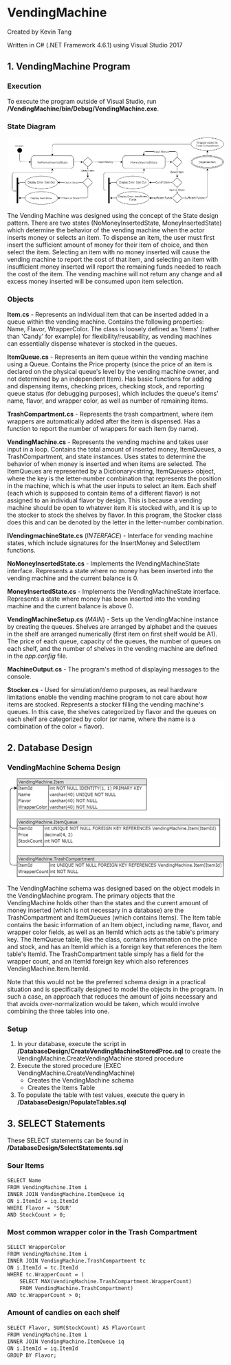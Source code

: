# VendingMachine
Created by Kevin Tang

Written in C# (.NET Framework 4.6.1) using Visual Studio 2017

## 1. VendingMachine Program

### Execution

To execute the program outside of Visual Studio, run **/VendingMachine/bin/Debug/VendingMachine.exe**.

### State Diagram
![VendingMachine_StateDiagram](/VendingMachine_StateDiagram.jpg)

The Vending Machine was designed using the concept of the State design pattern. There are two states (NoMoneyInsertedState, MoneyInsertedState) which determine the behavior of the 
vending machine when the actor inserts money or selects an item. To dispense an item, the user must first insert the sufficient amount of money for their item of choice, and then select 
the item. Selecting an item with no money inserted will cause the vending machine to report the cost of that item, and selecting an item with insufficient money inserted will report the 
remaining funds needed to reach the cost of the item. The vending machine will not return any change and all excess money inserted will be consumed upon item selection.

### Objects

**Item.cs** - Represents an individual item that can be inserted added in a queue within the vending machine. Contains the following properties: Name, Flavor, WrapperColor. The class is 
loosely defined as 'Items' (rather than 'Candy' for example) for flexibility/reusability, as vending machines can essentially dispense whatever is stocked in the queues.

**ItemQueue.cs** - Represents an item queue within the vending machine using a Queue<Item>. Contains the Price property (since the price of an item is declared on the physical queue's 
level by the vending machine owner, and not determined by an independent Item). Has basic functions for adding and dispensing items, checking prices, checking stock, and reporting queue 
status (for debugging purposes), which includes the queue's items' name, flavor, and wrapper color, as well as number of remaining items.

**TrashCompartment.cs** - Represents the trash compartment, where item wrappers are automatically added after the item is dispensed. Has a function to report the number of wrappers for 
each item (by name).

**VendingMachine.cs** - Represents the vending machine and takes user input in a loop. Contains the total amount of inserted money, ItemQueues, a TrashCompartment, and state instances. 
Uses states to determine the behavior of when money is inserted and when items are selected. The ItemQueues are represented by a Dictionary<string, ItemQueues> object, where the key is 
the letter-number combination that represents the position in the machine, which is what the user inputs to select an item. Each shelf (each which is supposed to contain items of a 
different flavor) is not assigned to an individual flavor by design. This is because a vending machine should be open to whatever item it is stocked with, and it is up to the stocker to 
stock the shelves by flavor. In this program, the Stocker class does this and can be denoted by the letter in the letter-number combination.

**IVendingmachineState.cs** (*INTERFACE*) - Interface for vending machine states, which include signatures for the InsertMoney and SelectItem functions.

**NoMoneyInsertedState.cs** - Implements the IVendingMachineState interface. Represents a state where no money has been inserted into the vending machine and the current balance is 0.

**MoneyInsertedState.cs** - Implements the IVendingMachineState interface. Represents a state where money has been inserted into the vending machine and the current balance is above 0.

**VendingMachineSetup.cs** (*MAIN*) - Sets up the VendingMachine instance by creating the queues. Shelves are arranged by alphabet and the queues in the shelf are arranged numerically 
(first item on first shelf would be A1). The price of each queue, capacity of the queues, the number of queues on each shelf, and the number of shelves in the vending machine are defined 
in the *app.config* file.

**MachineOutput.cs** - The program's method of displaying messages to the console.

**Stocker.cs** - Used for simulation/demo purposes, as real hardware limitations enable the vending machine program to not care about how items are stocked. Represents a stocker filling 
the vending machine's queues. In this case, the shelves categorized by flavor and the queues on each shelf are categorized by color (or name, where the name is a combination of the 
color + flavor). 


## 2. Database Design

### VendingMachine Schema Design
![VendingMachine_Schema](/DatabaseDesign/VendingMachine_Schema.jpg)

The VendingMachine schema was designed based on the object models in the VendingMachine program. The primary objects that the VendingMachine holds other than the states and the current 
amount of money inserted (which is not necessary in a database) are the TrashCompartment and ItemQueues (which contains Items). The Item table contains the basic information of an Item 
object, including name, flavor, and wrapper color fields, as well as an ItemId which acts as the table's primary key. The ItemQueue table, like the class, contains information on the price 
and stock, and has an ItemId which is a foreign key that references the Item table's ItemId. The TrashCompartment table simply has a field for the wrapper count, and an ItemId foreign key 
which also references VendingMachine.Item.ItemId. 

Note that this would not be the preferred schema design in a practical situation and is specifically designed to model the objects in the program. In such a case, an approach that reduces 
the amount of joins necessary and that avoids over-normalization would be taken, which would involve combining the three tables into one.

### Setup

1. In your database, execute the script in **/DatabaseDesign/CreateVendingMachineStoredProc.sql** to create the VendingMachine.CreateVendingMachine stored procedure
2. Execute the stored procedure (EXEC VendingMachine.CreateVendingMachine)
	- Creates the VendingMachine schema
	- Creates the Items Table
3. To populate the table with test values, execute the query in **/DatabaseDesign/PopulateTables.sql**

## 3. SELECT Statements

These SELECT statements can be found in **/DatabaseDesign/SelectStatements.sql**

### Sour Items
```
SELECT Name
FROM VendingMachine.Item i
INNER JOIN VendingMachine.ItemQueue iq
ON i.ItemId = iq.ItemId
WHERE Flavor = 'SOUR'
AND StockCount > 0;
```

### Most common wrapper color in the Trash Compartment
```
SELECT WrapperColor
FROM VendingMachine.Item i
INNER JOIN VendingMachine.TrashCompartment tc
ON i.ItemId = tc.ItemId
WHERE tc.WrapperCount = (
	SELECT MAX(VendingMachine.TrashCompartment.WrapperCount) 	
	FROM VendingMachine.TrashCompartment)	
AND tc.WrapperCount > 0;
```

### Amount of candies on each shelf
```
SELECT Flavor, SUM(StockCount) AS FlavorCount
FROM VendingMachine.Item i
INNER JOIN VendingMachine.ItemQueue iq
ON i.ItemId = iq.ItemId
GROUP BY Flavor;
```
